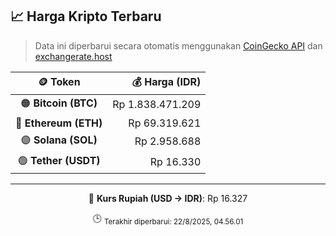 

<!-- HARGA_KRIPTO -->
## 📈 Harga Kripto Terbaru

> Data ini diperbarui secara otomatis menggunakan [CoinGecko API](https://www.coingecko.com/) dan [exchangerate.host](https://exchangerate.host/)

<div align="center">

| 🪙 Token | 💰 Harga (IDR) |
|:------:|---------------:|
| 🟠 **Bitcoin (BTC)**   | Rp 1.838.471.209 |
| 🔵 **Ethereum (ETH)**  | Rp 69.319.621 |
| 🟣 **Solana (SOL)**    | Rp 2.958.688 |
| 🟢 **Tether (USDT)**   | Rp 16.330 |

---

💱 **Kurs Rupiah (USD → IDR)**: Rp 16.327

🕒 <sub>Terakhir diperbarui: 22/8/2025, 04.56.01</sub>

</div>
<!-- /HARGA_KRIPTO -->